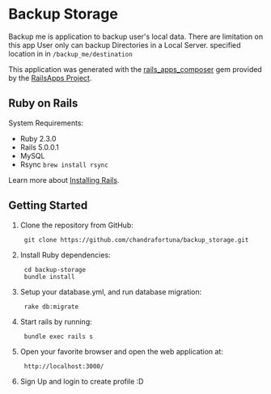 Backup Storage
================
Backup me is application to backup user's local data. There are limitation on this app
User only can backup Directories in a Local Server. specified location in
in `/backup_me/destination`

This application was generated with the [rails_apps_composer](https://github.com/RailsApps/rails_apps_composer) gem
provided by the [RailsApps Project](http://railsapps.github.io/).

Ruby on Rails
-------------
System Requirements:

- Ruby 2.3.0
- Rails 5.0.0.1
- MySQL
- Rsync `brew install rsync`

Learn more about [Installing Rails](http://railsapps.github.io/installing-rails.html).

Getting Started
---------------

1. Clone the repository from GitHub:

        git clone https://github.com/chandrafortuna/backup_storage.git

2. Install Ruby dependencies:

        cd backup-storage
        bundle install

3. Setup your database.yml, and run database migration:

        rake db:migrate

4. Start rails by running:

        bundle exec rails s

5. Open your favorite browser and open the web application at:

        http://localhost:3000/

6. Sign Up and login to create profile :D

